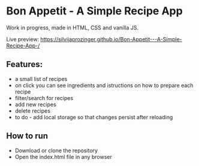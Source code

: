 # Bon Appetit - A Simple Recipe App
Work in progress, made in HTML, CSS and vanilla JS.

Live preview: https://silvijaprozinger.github.io/Bon-Appetit---A-Simple-Recipe-App-/

## Features:
* a small list of recipes
* on click you can see ingredients and istructions on how to prepare each recipe
* filter/search for recipes
* add new recipes
* delete recipes
* to do - add local storage so that changes persist after reloading


## How to run
* Download or clone the repository
* Open the index.html file in any browser